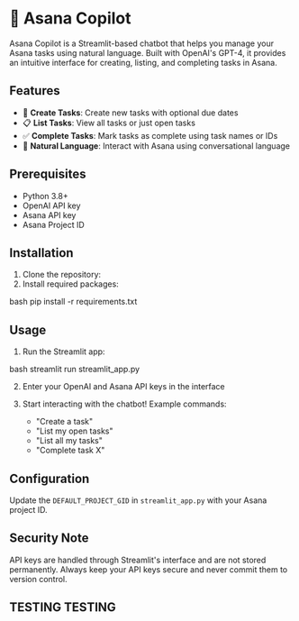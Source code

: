 # 🎯 Asana Copilot

Asana Copilot is a Streamlit-based chatbot that helps you manage your Asana tasks using natural language. Built with OpenAI's GPT-4, it provides an intuitive interface for creating, listing, and completing tasks in Asana.

## Features

- 📝 **Create Tasks**: Create new tasks with optional due dates
- 📋 **List Tasks**: View all tasks or just open tasks
- ✅ **Complete Tasks**: Mark tasks as complete using task names or IDs
- 💬 **Natural Language**: Interact with Asana using conversational language

## Prerequisites

- Python 3.8+
- OpenAI API key
- Asana API key
- Asana Project ID

## Installation

1. Clone the repository:
2. Install required packages:

bash
pip install -r requirements.txt

## Usage

1. Run the Streamlit app:

bash
streamlit run streamlit_app.py

2. Enter your OpenAI and Asana API keys in the interface

3. Start interacting with the chatbot! Example commands:
   - "Create a task"
   - "List my open tasks"
   - "List all my tasks"
   - "Complete task X"

## Configuration

Update the `DEFAULT_PROJECT_GID` in `streamlit_app.py` with your Asana project ID.

## Security Note

API keys are handled through Streamlit's interface and are not stored permanently. Always keep your API keys secure and never commit them to version control.

## TESTING TESTING
